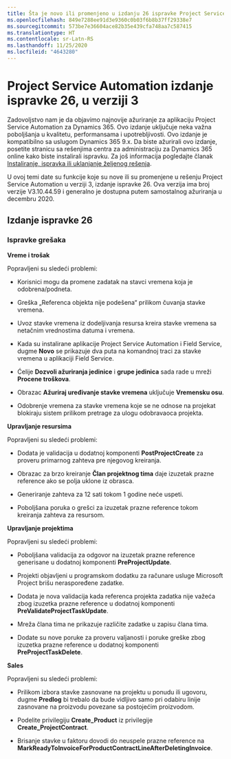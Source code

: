 ```yaml
---
title: Šta je novo ili promenjeno u izdanju 26 ispravke Project Service Automation verzije 3
ms.openlocfilehash: 849e7288ee91d3e9360c0b03f6b8b37ff29338e7
ms.sourcegitcommit: 573be7e36604ace82b35e439cfa748aa7c587415
ms.translationtype: HT
ms.contentlocale: sr-Latn-RS
ms.lasthandoff: 11/25/2020
ms.locfileid: "4643280"
---
```

<a name="project-service-automation-update-release-26-v3"></a>Project Service Automation izdanje ispravke 26, u verziji 3
================================================

Zadovoljstvo nam je da objavimo najnovije ažuriranje za aplikaciju Project Service Automation za Dynamics 365. Ovo izdanje uključuje neka važna poboljšanja u kvalitetu, performansama i upotrebljivosti. Ovo izdanje je kompatibilno sa uslugom Dynamics 365 9.x. Da biste ažurirali ovo izdanje, posetite stranicu sa rešenjima centra za administraciju za Dynamics 365 online kako biste instalirali ispravku. Za još informacija pogledajte članak [Instaliranje, ispravka ili uklanjanje željenog rešenja](https://docs.microsoft.com/power-platform/admin/install-remove-preferred-solution).

U ovoj temi date su funkcije koje su nove ili su promenjene u rešenju Project Service Automation u verziji 3, izdanje ispravke 26. Ova verzija ima broj verzije V3.10.44.59 i generalno je dostupna putem samostalnog ažuriranja u decembru 2020.

<a name="update-release-26"></a>Izdanje ispravke 26
-----------------

### <a name="bug-fixes"></a>Ispravke grešaka

**Vreme i trošak**

Popravljeni su sledeći problemi:

-   Korisnici mogu da promene zadatak na stavci vremena koja je odobrena/podneta.

-   Greška „Referenca objekta nije podešena“ prilikom čuvanja stavke vremena.

-   Uvoz stavke vremena iz dodeljivanja resursa kreira stavke vremena sa netačnim vrednostima datuma i vremena.

-   Kada su instalirane aplikacije Project Service Automation i Field Service, dugme **Novo** se prikazuje dva puta na komandnoj traci za stavke vremena u aplikaciji Field Service.

-   Ćelije **Dozvoli ažuriranja jedinice** i **grupe jedinica** sada rade u mreži **Procene troškova**.

-   Obrazac **Ažuriraj uređivanje stavke vremena** uključuje **Vremensku osu**.

-   Odobrenje vremena za stavke vremena koje se ne odnose na projekat blokiraju sistem prilikom pretrage za ulogu odobravaoca projekta.

**Upravljanje resursima**

Popravljeni su sledeći problemi:

-   Dodata je validacija u dodatnoj komponenti **PostProjectCreate** za proveru primarnog zahteva pre njegovog kreiranja.

-   Obrazac za brzo kreiranje **Član projektnog tima** daje izuzetak prazne reference ako se polja uklone iz obrasca.

-   Generiranje zahteva za 12 sati tokom 1 godine neće uspeti.

-   Poboljšana poruka o grešci za izuzetak prazne reference tokom kreiranja zahteva za resursom.

**Upravljanje projektima**

Popravljeni su sledeći problemi:

-   Poboljšana validacija za odgovor na izuzetak prazne reference generisane u dodatnoj komponenti **PreProjectUpdate**.

-   Projekti objavljeni u programskom dodatku za računare usluge Microsoft Project brišu neraspoređene zadatke.

-   Dodata je nova validacija kada referenca projekta zadatka nije važeća zbog izuzetka prazne reference u dodatnoj komponenti **PreValidateProjectTaskUpdate**.

-   Mreža člana tima ne prikazuje različite zadatke u zapisu člana tima.

-   Dodate su nove poruke za proveru valjanosti i poruke greške zbog izuzetka prazne reference u dodatnoj komponenti **PreProjectTaskDelete**.

**Sales**

Popravljeni su sledeći problemi:

-   Prilikom izbora stavke zasnovane na projektu u ponudu ili ugovoru, dugme **Predlog** bi trebalo da bude vidljivo samo pri odabiru linije zasnovane na proizvodu povezane sa postojećim proizvodom.

-   Podelite privilegiju **Create_Product** iz privilegije **Create_ProjectContract**.

-   Brisanje stavke u faktoru dovodi do neuspele prazne reference na **MarkReadyToInvoiceForProductContractLineAfterDeletingInvoice**.
